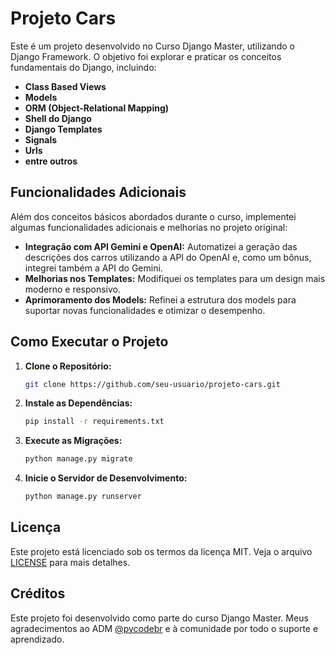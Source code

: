 # Projeto Cars

Este é um projeto desenvolvido no Curso Django Master, utilizando o Django Framework. O objetivo foi explorar e praticar os conceitos fundamentais do Django, incluindo:

- **Class Based Views**
- **Models**
- **ORM (Object-Relational Mapping)**
- **Shell do Django**
- **Django Templates**
- **Signals**
- **Urls**
- **entre outros**

## Funcionalidades Adicionais

Além dos conceitos básicos abordados durante o curso, implementei algumas funcionalidades adicionais e melhorias no projeto original:

- **Integração com API Gemini e OpenAI:** Automatizei a geração das descrições dos carros utilizando a API do OpenAI e, como um bônus, integrei também a API do Gemini.
- **Melhorias nos Templates:** Modifiquei os templates para um design mais moderno e responsivo.
- **Aprimoramento dos Models:** Refinei a estrutura dos models para suportar novas funcionalidades e otimizar o desempenho.

## Como Executar o Projeto

1. **Clone o Repositório:**
    ```bash
    git clone https://github.com/seu-usuario/projeto-cars.git
    ```
2. **Instale as Dependências:**
    ```bash
    pip install -r requirements.txt
    ```
3. **Execute as Migrações:**
    ```bash
    python manage.py migrate
    ```
4. **Inicie o Servidor de Desenvolvimento:**
    ```bash
    python manage.py runserver
    ```

## Licença

Este projeto está licenciado sob os termos da licença MIT. Veja o arquivo [LICENSE](LICENSE) para mais detalhes.

## Créditos

Este projeto foi desenvolvido como parte do curso Django Master. Meus agradecimentos ao ADM [@pycodebr](https://github.com/pycodebr) e à comunidade por todo o suporte e aprendizado.

